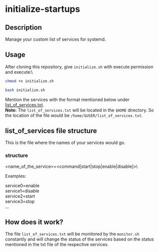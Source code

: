 # initialize-startups

## Description

Manage your custom list of services for systemd.

## Usage

After cloning this repository, give `initialize.sh` with execute permission and execute:\

```bash
chmod +x initialize.sh
```

```bash
bash initialize.sh
```

Mention the services with the format mentioned below under  [list_of_services.txt](#list_of_services-file-structure).\
**Note:** The `list_of_services.txt` will be located in the `$HOME` directory. So the location of the file would be `/home/$USER/list_of_services.txt`.

## list_of_services file structure

This is the file where the names of your services would go.

### structure

<name_of_the_service>=<command[start|stop|enable|disable]>\

Examples:

service0=enable\
service1=disable\
service2=start\
service3=stop\
...

## How does it work?

The file `list_of_services.txt` will be monitored by the `monitor.sh` constantly and will change the status of the services based on the status mentioned in the txt file of the respective services.
